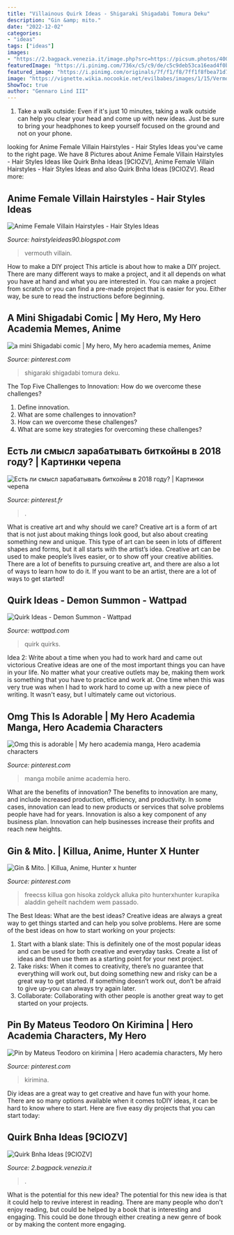 ```yaml
---
title: "Villainous Quirk Ideas - Shigaraki Shigadabi Tomura Deku"
description: "Gin &amp; mito."
date: "2022-12-02"
categories:
- "ideas"
tags: ["ideas"]
images:
- "https://2.bagpack.venezia.it/image.php?src=https://picsum.photos/400/600"
featuredImage: "https://i.pinimg.com/736x/c5/c9/de/c5c9deb53ca16ead4f0b5896a255ded6.jpg"
featured_image: "https://i.pinimg.com/originals/7f/f1/f8/7ff1f8fbea71d7c760908eb54c809566.jpg"
image: "https://vignette.wikia.nocookie.net/evilbabes/images/1/15/Vermouth.jpg/revision/latest/scale-to-width-down/340?cb=20180831234354"
ShowToc: true
author: "Gennaro Lind III"
---
```



1. Take a walk outside: Even if it's just 10 minutes, taking a walk outside can help you clear your head and come up with new ideas. Just be sure to bring your headphones to keep yourself focused on the ground and not on your phone.

	

		
looking for Anime Female Villain Hairstyles - Hair Styles Ideas you've came to the right page. We have 8 Pictures about Anime Female Villain Hairstyles - Hair Styles Ideas like Quirk Bnha Ideas [9CIOZV], Anime Female Villain Hairstyles - Hair Styles Ideas and also Quirk Bnha Ideas [9CIOZV]. Read more:
		
    
## Anime Female Villain Hairstyles - Hair Styles Ideas

<img loading=lazy src="https://vignette.wikia.nocookie.net/evilbabes/images/1/15/Vermouth.jpg/revision/latest/scale-to-width-down/340?cb=20180831234354" onerror="this.onerror=null;this.src='https://tse2.mm.bing.net/th?id=OIP.tV4PxptGzOr_0AtkLYfj3QAAAA&amp;pid=15.1';" alt="Anime Female Villain Hairstyles - Hair Styles Ideas">

_Source: hairstyleideas90.blogspot.com_

>vermouth villain. 

	

How to make a DIY project
This article is about how to make a DIY project. There are many different ways to make a project, and it all depends on what you have at hand and what you are interested in. You can make a project from scratch or you can find a pre-made project that is easier for you. Either way, be sure to read the instructions before beginning.

    
## A Mini Shigadabi Comic | My Hero, My Hero Academia Memes, Anime

<img loading=lazy src="https://i.pinimg.com/736x/c5/c9/de/c5c9deb53ca16ead4f0b5896a255ded6.jpg" onerror="this.onerror=null;this.src='https://tse1.mm.bing.net/th?id=OIP.Od7h93aie0TtGSwdvHl2QQHaLh&amp;pid=15.1';" alt="a mini Shigadabi comic | My hero, My hero academia memes, Anime">

_Source: pinterest.com_

>shigaraki shigadabi tomura deku. 

	

The Top Five Challenges to Innovation: How do we overcome these challenges?
1. Define innovation.
2. What are some challenges to innovation? 
3. How can we overcome these challenges? 
4. What are some key strategies for overcoming these challenges?

    
## Есть ли смысл зарабатывать биткойны в 2018 году? | Картинки черепа

<img loading=lazy src="https://i.pinimg.com/originals/6c/6a/ed/6c6aed2f98e0f34833602127f95be00b.jpg" onerror="this.onerror=null;this.src='https://tse3.mm.bing.net/th?id=OIP.DBUkMW_d5sZbfeqE7GKvawAAAA&amp;pid=15.1';" alt="Есть ли смысл зарабатывать биткойны в 2018 году? | Картинки черепа">

_Source: pinterest.fr_

>. 

	

What is creative art and why should we care?
Creative art is a form of art that is not just about making things look good, but also about creating something new and unique. This type of art can be seen in lots of different shapes and forms, but it all starts with the artist’s idea. Creative art can be used to make people’s lives easier, or to show off your creative abilities. There are a lot of benefits to pursuing creative art, and there are also a lot of ways to learn how to do it. If you want to be an artist, there are a lot of ways to get started!

    
## Quirk Ideas - Demon Summon - Wattpad

<img loading=lazy src="https://d.wattpad.com/story_parts/744470446/images/15a83e07316488cd647682060296.jpg" onerror="this.onerror=null;this.src='https://tse2.mm.bing.net/th?id=OIP.H-aLL-iiL-IOaH7zsm8HBQAAAA&amp;pid=15.1';" alt="Quirk Ideas - Demon Summon - Wattpad">

_Source: wattpad.com_

>quirk quirks. 

	

Idea 2: Write about a time when you had to work hard and came out victorious
Creative ideas are one of the most important things you can have in your life. No matter what your creative outlets may be, making them work is something that you have to practice and work at. One time when this was very true was when I had to work hard to come up with a new piece of writing. It wasn't easy, but I ultimately came out victorious.

    
## Omg This Is Adorable | My Hero Academia Manga, Hero Academia Characters

<img loading=lazy src="https://i.pinimg.com/originals/23/3b/8b/233b8b68dc834761e94cdb93dc64e81f.jpg" onerror="this.onerror=null;this.src='https://tse4.mm.bing.net/th?id=OIP.EtO6ShLtF0miBweKFA4pCwHaPA&amp;pid=15.1';" alt="Omg this is adorable | My hero academia manga, Hero academia characters">

_Source: pinterest.com_

>manga mobile anime academia hero. 

	

What are the benefits of innovation?
The benefits to innovation are many, and include increased production, efficiency, and productivity. In some cases, innovation can lead to new products or services that solve problems people have had for years. Innovation is also a key component of any business plan. Innovation can help businesses increase their profits and reach new heights.

    
## Gin &amp; Mito. | Killua, Anime, Hunter X Hunter

<img loading=lazy src="https://i.pinimg.com/originals/7f/f1/f8/7ff1f8fbea71d7c760908eb54c809566.jpg" onerror="this.onerror=null;this.src='https://tse2.mm.bing.net/th?id=OIP.So5QKGs-Wn-aE65W4bk_eAHaFY&amp;pid=15.1';" alt="Gin &amp; Mito. | Killua, Anime, Hunter x hunter">

_Source: pinterest.com_

>freecss killua gon hisoka zoldyck alluka pito hunterxhunter kurapika aladdin geheilt nachdem wem passado. 

	

The Best Ideas: What are the best ideas?
Creative ideas are always a great way to get things started and can help you solve problems. Here are some of the best ideas on how to start working on your projects: 
1. Start with a blank slate: This is definitely one of the most popular ideas and can be used for both creative and everyday tasks. Create a list of ideas and then use them as a starting point for your next project. 
2. Take risks: When it comes to creativity, there’s no guarantee that everything will work out, but doing something new and risky can be a great way to get started. If something doesn’t work out, don’t be afraid to give up–you can always try again later. 
3. Collaborate: Collaborating with other people is another great way to get started on your projects.

    
## Pin By Mateus Teodoro On Kirimina | Hero Academia Characters, My Hero

<img loading=lazy src="https://i.pinimg.com/originals/ed/1e/d0/ed1ed0c7bd383be4d738c01cdac612d8.jpg" onerror="this.onerror=null;this.src='https://tse3.mm.bing.net/th?id=OIP.b77pCBu1kY5wAPJb8rlzuwHaHa&amp;pid=15.1';" alt="Pin by Mateus Teodoro on kirimina | Hero academia characters, My hero">

_Source: pinterest.com_

>kirimina. 

	

Diy ideas are a great way to get creative and have fun with your home. There are so many options available when it comes toDIY ideas, it can be hard to know where to start. Here are five easy diy projects that you can start today: 

    
## Quirk Bnha Ideas [9CIOZV]

<img loading=lazy src="https://2.bagpack.venezia.it/image.php?src=https://picsum.photos/400/600" onerror="this.onerror=null;this.src='https://tse1.mm.bing.net/th?id=OIP.4xwVxe-SZL4CXF64z0JaMwGQJY&amp;pid=15.1';" alt="Quirk Bnha Ideas [9CIOZV]">

_Source: 2.bagpack.venezia.it_

>. 

	

What is the potential for this new idea?
The potential for this new idea is that it could help to revive interest in reading. There are many people who don't enjoy reading, but could be helped by a book that is interesting and engaging. This could be done through either creating a new genre of book or by making the content more engaging.

